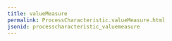 ```yaml
---
title: valueMeasure
permalink: ProcessCharacteristic.valueMeasure.html
jsonid: processcharacteristic_valuemeasure
---
```

